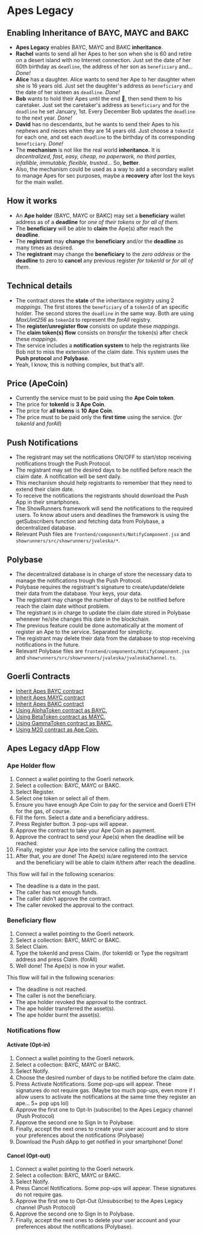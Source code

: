 # Apes Legacy 

## Enabling Inheritance of BAYC, MAYC and BAKC

 - **Apes Legacy** enables BAYC, MAYC and BAKC **inheritance**.  
 - **Rachel** wants to send all her Apes to her son when she is 60 and retire on a desert island
   with no Internet connection. Just set the date of her 60th birthday as `deadline`, the address
   of her son as `beneficiary` and... *Done!*   
 - **Alice** has a daughter. Alice wants to send her Ape to her daughter when she is 16 years old.
   Just set the daughter's address as `beneficiary` and the date of her sixteen as `deadline`. *Done!*
 - **Bob** wants to hold their Apes until the end 💎, then send them to his caretaker. Just set the
   caretaker's address as `beneficiary` and for the `deadline` he set January, 1st. Every December Bob
   updates the `deadline` to the next year. *Done!*
 - **David** has no descendants, but he wants to send their Apes to his nephews and nieces when they
   are 14 years old. Just choose a `tokenId` for each one, and set each `deadline` to the birthday of
   its corresponding `beneficiary`. *Done!*
 - The **mechanism** is not like the real world **inheritance.** It is *decentralized, fast, easy,
   cheap, no paperwork, no third parties, infallible, immutable, flexible, trusted...* So, **better**.
 - Also, the mechanism could be used as a way to add a secondary wallet to manage Apes for sec
   purposes, maybe a **recovery** after lost the keys for the main wallet.

## How it works

 - An **Ape holder** (BAYC, MAYC or BAKC) may set a **beneficiary** wallet address as of a **deadline** for 
   *one of their tokens* or *for all of them.*
 - The **beneficiary** will be able to **claim** the Ape(s) after reach the **deadline**.
 - The **registrant** may **change** the **beneficiary** and/or the **deadline** as many times as desired.
 - The **registrant** may change the **beneficiary** to the *zero address* or the **deadline** to zero to **cancel**
   any previous register *for tokenId* or *for all of them*.

## Technical details

 - The contract stores the **state** of the inheritance registry using 2 *mappings*. The first stores
   the `beneficiary` of a `tokenId` of an specific holder. The second stores the `deadline` in the same
   way. Both are using *MaxUint256* as `tokenId` to represent the *forAll* registry.
 - The **register/unregister flow** consists on update these *mappings*.
 - The **claim token(s) flow** consists on *transfer* the token(s) after check these *mappings*.
 - The service includes a **notification system** to help the registrants like Bob not to miss the
   extension of the claim date. This system uses the **Push protocol** and **Polybase**.
 - Yeah, I know, this is nothing complex, but that's all!.

## Price (ApeCoin)

 - Currently the service must to be paid using the **Ape Coin token**.
 - The price for **tokenId** is **3 Ape Coin**.
 - The price for **all tokens** is **10 Ape Coin**.
 - The price must to be paid only the **first time** using the service. (*for tokenId* and *forAll*)
 
 ## Push Notifications 
 
 - The registrant may set the notifications ON/OFF to start/stop receiving notifications trough the Push Protocol.
 - The registrant may set the desired days to be notified before reach the claim date. A notification will be sent daily.
 - This mechanism should help registrants to remember that they need to extend their claim date.
 - To receive the notifications the registrants should download the Push App in their smartphones.
 - The ShowRunners framework will send the notifications to the required users. To know about users and deadlines
   the framework is using the getSubscribers function and fetching data from Polybase, a decentralized database.
 - Relevant Push files are `frontend/components/NotifyComponent.jsx` and `showrunners/src/showrunners/jvaleska/*`.
 
 ## Polybase
 
 - The decentralized database is in charge of store the necessary data to manage the notifications trough the Push Protocol.
 - Polybase requires the registrant's signature to create/update/delete their data from the database. Your keys, your data.  
 - The registrant may change the number of days to be notified before reach the claim date without problem.
 - The registrant is in charge to update the claim date stored in Polybase whenever he/she changes this date in the blockchain.
 - The previous feature could be done automatically at the moment of register an Ape to the service. Separated for simplicity.
 - The registrant may delete their data from the database to stop receiving notifications in the future.
 - Relevant Polybase files are `frontend/components/NotifyComponent.jsx` and `showrunners/src/showrunners/jvaleska/jvaleskaChannel.ts`.

## Goerli Contracts

-  [Inherit Apes BAYC contract](https://goerli.etherscan.io/address/0x7CD10B154BC11Dd0Dd2f51435D4802F8bCAF35b5)
-  [Inherit Apes MAYC contract](https://goerli.etherscan.io/address/0xe667745d7551c01B96b143C350E49C2C4816573f)
-  [Inherit Apes BAKC contract](https://goerli.etherscan.io/address/0xA73CB0f4A8e4e4501157D5673373221DD2cBEd33)
 - [Using AlphaToken contract as BAYC.](https://goerli.etherscan.io/address/0xF40299b626ef6E197F5d9DE9315076CAB788B6Ef)
 - [Using BetaToken contract as MAYC.](https://goerli.etherscan.io/address/0x3f228cBceC3aD130c45D21664f2C7f5b23130d23)
 - [Using GammaToken contract as BAKC.](https://goerli.etherscan.io/address/0xd60d682764Ee04e54707Bee7B564DC65b31884D0)
 - [Using M20 contract as Ape Coin.](https://goerli.etherscan.io/address/0x328507DC29C95c170B56a1b3A758eB7a9E73455c)

## Apes Legacy dApp Flow

### Ape Holder flow 

 1. Connect a wallet pointing to the Goerli network.
 1. Select a collection: BAYC, MAYC or BAKC.
 1. Select Register.
 1. Select one token or select all of them.
 1. Ensure you have enough Ape Coin to pay for the service and Goerli ETH for the gas, of course.
 1. Fill the form. Select a date and a beneficiary address.
 1. Press Register button. 3 pop-ups will appear.
 1. Approve the contract to take your Ape Coin as payment.
 1. Approve the contract to send your Ape(s) when the deadline will be reached.
 1. Finally, register your Ape into the service calling the contract.
 1. After that, you are done! The Ape(s) is/are registered into the service and the beneficiary 
    will be able to claim it/them after reach the deadline.
    
This flow will fail in the following scenarios:
- The deadline is a date in the past.
- The caller has not enough funds.
- The caller didn't approve the contract.
- The caller revoked the approval to the contract.
 
### Beneficiary flow

 1. Connect a wallet pointing to the Goerli network.
 1.	Select a collection: BAYC, MAYC or BAKC.
 1. Select Claim.
 1. Type the tokenId and press Claim. (for tokenId) or Type the regsitrant address and press Claim. (forAll)
 1. Well done! The Ape(s) is now in your wallet.
 
This flow will fail in the following scenarios:
- The deadline is not reached.
- The caller is not the beneficiary.
- The ape holder revoked the approval to the contract.
- The ape holder transferred the asset(s).
- The ape holder burnt the asset(s).

### Notifications flow

#### Activate (Opt-in)

1. Connect a wallet pointing to the Goerli network.
1. Select a collection: BAYC, MAYC or BAKC.
1. Select Notify.
1. Choose the desired number of days to be notified before the claim date.
1. Press Activate Notifications. Some pop-ups will appear. These signatures do not require gas.
   (Maybe too much pop-ups, even more if I allow users to activate the notifications at the same time they register an ape... 5+ pop ups lol)
1. Approve the first one to Opt-In (subscribe) to the Apes Legacy channel (Push Protocol)
1. Approve the second one to Sign In to Polybase.
1. Finally, accept the next ones to create your user account and to store your preferences about the notifications (Polybase)
1. Download the Push dApp to get notified in your smartphone! Done!

#### Cancel (Opt-out)

1. Connect a wallet pointing to the Goerli network.
1. Select a collection: BAYC, MAYC or BAKC.
1. Select Notify.
1. Press Cancel Notifications. Some pop-ups will appear. These signatures do not require gas.
1. Approve the first one to Opt-Out (Unsubscribe) to the Apes Legacy channel (Push Protocol)
1. Approve the second one to Sign In to Polybase.
1. Finally, accept the next ones to delete your user account and your preferences about the notifications (Polybase).

